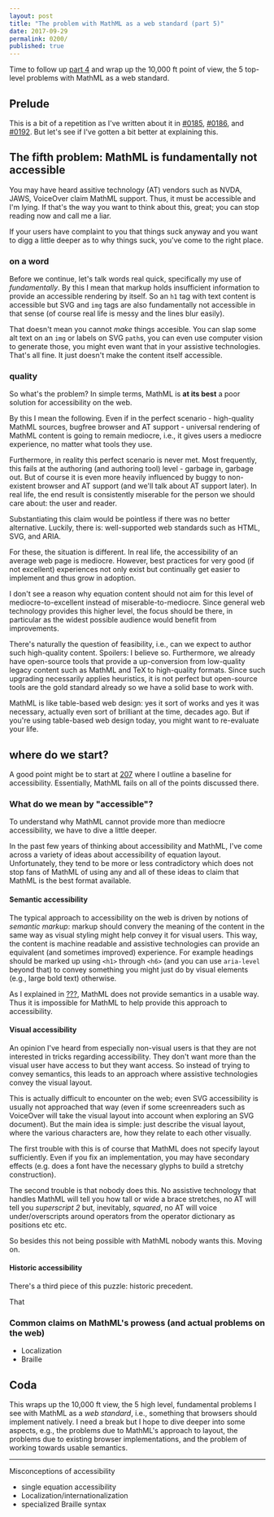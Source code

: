 ```yaml
---
layout: post
title: "The problem with MathML as a web standard (part 5)"
date: 2017-09-29
permalink: 0200/
published: true
---
```


Time to follow up [part 4](/0200/) and wrap up the 10,000 ft point of view, the 5 top-level problems with MathML as a web standard.

## Prelude

This is a bit of a repetition as I've written about it in [#0185](/0185/), [#0186](/0186/), and [#0192](/0192/). But let's see if I've gotten a bit better at explaining this.

## The fifth problem: MathML is fundamentally not accessible

You may have heard assitive technology (AT) vendors such as NVDA, JAWS, VoiceOver claim MathML support. Thus, it must be accessible and I'm lying. If that's the way you want to think about this, great; you can stop reading now and call me a liar.

If your users have complaint to you that things suck anyway and you want to digg a little deeper as to why things suck, you've come to the right place.

### on a word

Before we continue, let's talk words real quick, specifically my use of *fundamentally*. By this I mean that markup holds insufficient information to provide an accessible rendering by itself. So an `h1` tag with text content is accessible but SVG and `img` tags are also fundamentally not accessible in that sense (of course real life is messy and the lines blur easily).

That doesn't mean you cannot *make* things accesible. You can slap some alt text on an `img` or labels on SVG `path`s, you can even use computer vision to generate those, you might even want that in your assistive technologies. That's all fine. It just doesn't make the content itself accessible.

### quality

So what's the problem? In simple terms, MathML is **at its best** a poor solution for accessibility on the web.

By this I mean the following. Even if in the perfect scenario - high-quality MathML sources, bugfree browser and AT support - universal rendering of MathML content is going to remain mediocre, i.e., it gives users a mediocre experience, no matter what tools they use.

Furthermore, in reality this perfect scenario is never met. Most frequently, this fails at the authoring (and authoring tool) level - garbage in, garbage out. But of course it is even more heavily influenced by buggy to non-existent browser and AT support (and we'll talk about AT support later). In real life, the end result is consistently miserable for the person we should care about: the user and reader.

Substantiating this claim would be pointless if there was no better alternative. Luckily, there is: well-supported web standards such as HTML, SVG, and ARIA.

For these, the situation is different. In real life, the accessibility of an average web page is mediocre. However, best practices for very good (if not excellent) experiences not only exist but continually get easier to implement and thus grow in adoption.

I don't see a reason why equation content should not aim for this level of mediocre-to-excellent instead of miserable-to-mediocre. Since general web technology provides this higher level, the focus should be there, in particular as the widest possible audience would benefit from improvements.

There's naturally the question of feasibility, i.e., can we expect to author such high-quality content. Spoilers: I believe so. Furthermore, we already have open-source tools that provide a up-conversion from low-quality legacy content such as MathML and TeX to high-quality formats. Since such upgrading necessarily applies heuristics, it is not perfect but open-source tools are the gold standard already so we have a solid base to work with.

MathML is like table-based web design: yes it sort of works and yes it was necessary, actually even sort of brilliant at the time, decades ago. But if you're using table-based web design today, you might want to re-evaluate your life.

## where do we start?

A good point might be to start at [207](/0207) where I outline a baseline for accessibility. Essentially, MathML fails on all of the points discussed there.

### What do we mean by "accessible"?

To understand why MathML cannot provide more than mediocre accessibility, we have to dive a little deeper.

In the past few years of thinking about accessibility and MathML, I've come across a variety of ideas about accessibility of equation layout. Unfortunately, they tend to be more or less contradictory which does not stop fans of MathML of using any and all of these ideas to claim that MathML is the best format available.

#### Semantic accessibility

The typical approach to accessibility on the web is driven by notions of *semantic markup*: markup should convery the meaning of the content in the same way as visual styling might help convey it for visual users. This way, the content is machine readable and assistive technologies can provide an equivalent (and sometimes improved) experience. For example headings should be marked up using `<h1>` through `<h6>` (and you can use `aria-level` beyond that) to convey something you might just do by visual elements (e.g., large bold text) otherwise.

As I explained in [???](/???), MathML does not provide semantics in a usable way. Thus it is impossible for MathML to help provide this approach to accessibility.

#### Visual accessibility

An opinion I've heard from especially non-visual users is that they are not interested in tricks regarding accessibility. They don't want more than the visual user have access to but they want access. So instead of trying to convey semantics, this leads to an approach where assistive technologies convey the visual layout.

This is actually difficult to encounter on the web; even SVG accessibility is usually not approached that way (even if some screenreaders such as VoiceOver will take the visual layout into account when exploring an SVG document). But the main idea is simple: just describe the visual layout, where the various characters are, how they relate to each other visually.

The first trouble with this is of course that MathML does not specify layout sufficiently. Even if you fix an implementation, you may have secondary effects (e.g. does a font have the necessary glyphs to build a stretchy construction).

The second trouble is that nobody does this. No assistive technology that handles MathML will tell you how tall or wide a brace stretches, no AT will tell you *superscript 2* but, inevitably, *squared*, no AT will voice under/overscripts around operators from the operator dictionary as positions etc etc.

So besides this not being possible with MathML nobody wants this. Moving on.

#### Historic accessibility

There's a third piece of this puzzle: historic precedent.

That

### Common claims on MathML's prowess (and actual problems on the web)

* Localization
* Braille


## Coda

This wraps up the 10,000 ft view, the 5 high level, fundamental problems I see with MathML as a <i>web standard</i>, i.e., something that browsers should implement natively. I need a break but I hope to dive deeper into some aspects, e.g., the problems due to MathML's approach to layout, the problems due to existing browser implementations, and the problem of working towards usable semantics.


---

Misconceptions of accessibility

* single equation accessibility
* Localization/internationalization
* specialized Braille syntax
